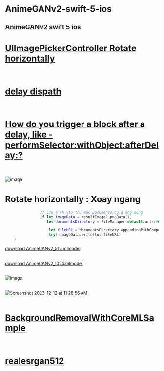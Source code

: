 # AnimeGANv2-swift-5-ios
## AnimeGANv2 swift 5 ios
#  [UIImagePickerController Rotate horizontally](https://stackoverflow.com/questions/5427656/ios-uiimagepickercontroller-result-image-orientation-after-upload) <br><br>
#  [delay dispath](https://www.google.com/search?q=delay+dispath&oq=delay+dispath&gs_lcrp=EgZjaHJvbWUyBggAEEUYOTILCAEQABgNGBMYgAQyCwgCEAAYDRgTGIAEMgsIAxAAGA0YExiABDIKCAQQABgNGBMYHjIKCAUQABgNGBMYHjIKCAYQABgNGBMYHjIMCAcQABgFGA0YExgeMgwICBAAGAUYDRgTGB4yDAgJEAAYCBgNGBMYHtIBCDQzODlqMWo3qAIAsAIA&sourceid=chrome&ie=UTF-8) <br><br>
#  [How do you trigger a block after a delay, like -performSelector:withObject:afterDelay:?](https://stackoverflow.com/questions/4139219/how-do-you-trigger-a-block-after-a-delay-like-performselectorwithobjectafter) <br><br>
![image](https://github.com/Experimenters1/AnimeGANv2-swift-5-ios/assets/64000769/b5d15c21-2fdd-4c64-9f68-dc31ed0909a6)


# Rotate horizontally : Xoay ngang
```swift
                // Lưu ảnh vào thư mục Documents của ứng dụng
                if let imageData = resultImage?.pngData(),
                   let documentsDirectory = FileManager.default.urls(for: .documentDirectory, in: .userDomainMask).first {

                    let fileURL = documentsDirectory.appendingPathComponent("processed_image.png")
                    try? imageData.write(to: fileURL)
    }

```


[download AnimeGANv2_512.mlmodel](https://drive.google.com/file/d/1FQDyTBbXWdy8JV0LLUxgTwtqnwk0JhHy/view?usp=sharing) <br><br>

[download AnimeGANv2_1024.mlmodel](https://drive.google.com/file/d/1UsCCwNuaGWZwAFZzllvrNTtIHvRU86z9/view?usp=sharing) <br><br>

![image](https://github.com/Experimenters1/AnimeGANv2-swift-5-ios/assets/64000769/0927fd1b-209d-4e70-925c-0883fad3ed5f)<br><br>

![Screenshot 2023-12-12 at 11 28 56 AM](https://github.com/Experimenters1/AnimeGANv2-swift-5-ios/assets/64000769/b5fe7321-c560-4434-98ae-a1dbd59e3698)<br><br>

#  [BackgroundRemovalWithCoreMLSample](https://github.com/tbchen/BackgroundRemovalWithCoreMLSample) <br><br>
#  [realesrgan512](https://drive.google.com/file/d/1YWlGkKjU1Rsa0CzT0R3vUyGFtmqpQhXi/view?usp=sharing) <br><br>
